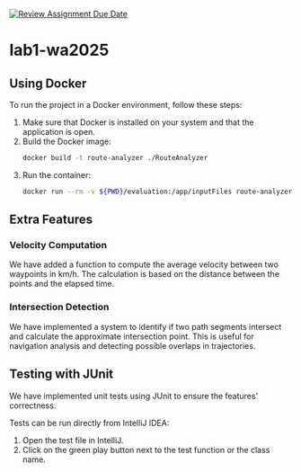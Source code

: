 [![Review Assignment Due Date](https://classroom.github.com/assets/deadline-readme-button-22041afd0340ce965d47ae6ef1cefeee28c7c493a6346c4f15d667ab976d596c.svg)](https://classroom.github.com/a/vlo9idtn)
# lab1-wa2025

## Using Docker
To run the project in a Docker environment, follow these steps:

1. Make sure that Docker is installed on your system and that the application is open.
2. Build the Docker image:
   ```sh
   docker build -t route-analyzer ./RouteAnalyzer
   ```
3. Run the container:
   ```sh
   docker run --rm -v ${PWD}/evaluation:/app/inputFiles route-analyzer /app/inputFiles/custom-parameters.yml /app/inputFiles/waypoints.csv
   ```

## Extra Features

### Velocity Computation
We have added a function to compute the average velocity between two waypoints in km/h. The calculation is based on the distance between the points and the elapsed time.

### Intersection Detection
We have implemented a system to identify if two path segments intersect and calculate the approximate intersection point. This is useful for navigation analysis and detecting possible overlaps in trajectories.

## Testing with JUnit
We have implemented unit tests using JUnit to ensure the features' correctness.

Tests can be run directly from IntelliJ IDEA:

1. Open the test file in IntelliJ.
2. Click on the green play button next to the test function or the class name.